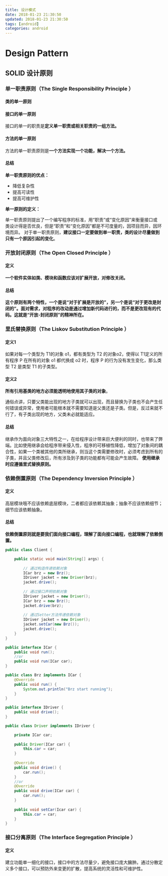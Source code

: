 ```yaml
---
title: 设计模式
date: 2018-01-23 21:30:50
updated: 2018-01-23 21:30:50
tags: [android]
categories: android
---
```


# Design Pattern



## SOLID 设计原则



### 单一职责原则（The Single Responsibility Principle ）

#### 类的单一原则
#### 接口的单一原则

接口的单一的职责是**定义单一职责或相关职责的一组方法。**

#### 方法的单一原则

方法的单一职责原则是**一个方法实现一个功能，解决一个方法。**

#### 总结

**单一职责原则的优点：**

- 降低复杂性
- 提高可读性
- 提高可维护性

**单一原则的定义：**

单一职责原则提出了一个编写程序的标准，用“职责”或“变化原因”来衡量接口或
类设计得是否优良，但是“职责”和“变化原因”都是不可度量的，因项目而异，因环境而异。
对于单一职责原则，**建议接口一定要做到单一职责，类的设计尽量做到只有一个原因引起的变化**。



### 开放封闭原则（The Open Closed Principle ）

#### 定义

**一个软件实体如类、模块和函数应该对扩展开放，对修改关闭。**

#### 总结

**这个原则有两个特性，一个是说“对于扩展是开放的”，另一个是说“对于更改是封闭的”。面对需求，对程序的改动是通过增加新代码进行的，而不是更改现有的代码。这就是“开放-封闭原则”的精神所在。**



### 里氏替换原则（The Liskov Substitution Principle ）

#### 定义1
如果对每一个类型为 T1的对象 o1，都有类型为 T2 的对象o2，使得以 T1定义的所有程序 P 在所有的对象 o1 都代换成 o2 时，程序 P 的行为没有发生变化，那么类型 T2 是类型 T1 的子类型。
#### 定义2
**所有引用基类的地方必须能透明地使用其子类的对象**。

通俗点讲，只要父类能出现的地方子类就可以出现，而且替换为子类也不会产生任何错误或异常，使用者可能根本就不需要知道是父类还是子类。但是，反过来就不行了，有子类出现的地方，父类未必就能适应。

#### 总结

继承作为面向对象三大特性之一，在给程序设计带来巨大便利的同时，也带来了弊端。比如使用继承会给程序带来侵入性，程序的可移植性降低，增加了对象间的耦合性，如果一个类被其他的类所继承，则当这个类需要修改时，必须考虑到所有的子类，并且父类修改后，所有涉及到子类的功能都有可能会产生故障。
**使用继承时应遵循里式替换原则。**



### 依赖倒置原则（The Dependency Inversion Principle ）

#### 定义
高层模块哦不应该依赖底层模块，二者都应该依赖其抽象；抽象不应该依赖细节；细节应该依赖抽象。

#### 总结

**依赖倒置原则就是要我们面向接口编程，理解了面向接口编程，也就理解了依赖倒置。**

```java
public class Client {

	public static void main(String[] args) {
        
        // 通过构造传递依赖对象
        ICar brz = new Brz();
        IDriver jacket = new Driver(brz);
        jacket.drive();
        
        // 通过接口声明依赖对象
        IDriver jacket = new Driver();
        ICar brz = new Brz();
        jacket.drive(brz);
        
        // 通过Setter方法传递依赖对象
        IDriver jacket = new Driver();
        jacket.setCar(new Brz());
        jacket.drive();
	}
}

public interface ICar {
	public void run();
    //or
    public void run(ICar car);
}

public class Brz implements ICar {
	@Override
	public void run() {
		System.out.println("Brz start running");
	} 
}

public interface IDriver {
	public void drive();
}

public class Driver implements IDriver {

    private ICar car;
    
    public Driver(ICar car) {
        this.car = car;
    }
   
	@Override
	public void drive() {
		car.run();
	}
    //or
    @Override
    public void drive(ICar car) {
        car.run();
    }
    
    public void setCar(Icar car) {
        this.car = car;
    }
}
```



### 接口分离原则（The Interface Segregation Principle ）

#### 定义

建立功能单一细化的接口，接口中的方法尽量少，避免接口庞大臃肿。通过分散定义多个接口，可以预防外来变更的扩散，提高系统的灵活性和可维护性。

